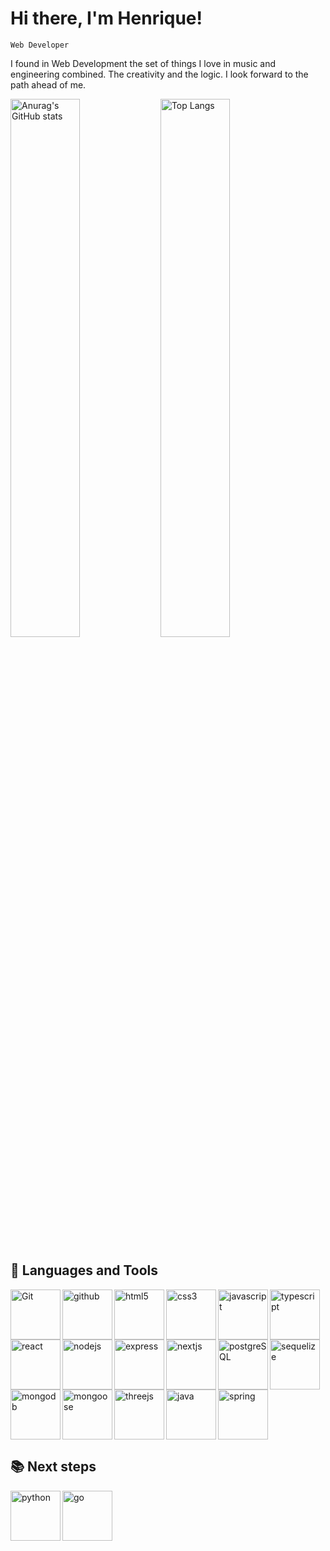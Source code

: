 # Hi there, I'm Henrique!

`Web Developer`

I found in Web Development the set of things I love in music and engineering combined. The creativity and the logic. I look forward to the path ahead of me.

<img align="left" width="47%" alt="Anurag's GitHub stats" src="https://github-readme-stats.vercel.app/api?username=Rick1Marques&show_icons=true&theme=gruvbox">

<img alt="Top Langs" width="47%" src="https://github-readme-stats.vercel.app/api/top-langs/?username=Rick1Marques&layout=donut&theme=gruvbox">

<br/>

## 🧰 Languages and Tools


<img align="left"  width="80px" alt="Git" src="https://cdn.jsdelivr.net/gh/devicons/devicon/icons/git/git-original-wordmark.svg" />

<img align="left"  width="80px" alt="github" src="https://cdn.jsdelivr.net/gh/devicons/devicon/icons/github/github-original-wordmark.svg" />

<img align="left"  width="80px" alt="html5" src="https://cdn.jsdelivr.net/gh/devicons/devicon/icons/html5/html5-original-wordmark.svg" />

<img align="left"  width="80px" alt="css3" src="https://cdn.jsdelivr.net/gh/devicons/devicon/icons/css3/css3-original-wordmark.svg" />

<img align="left"  width="80px" alt="javascript" src="https://cdn.jsdelivr.net/gh/devicons/devicon/icons/javascript/javascript-original.svg" />

<img align="left" width="80px" alt="typescript" src="https://cdn.jsdelivr.net/gh/devicons/devicon/icons/typescript/typescript-original.svg" />

<img align="left"  width="80px" alt="react" src="https://cdn.jsdelivr.net/gh/devicons/devicon/icons/react/react-original-wordmark.svg" />

<img  align="left"  width="80px" alt="nodejs" src="https://cdn.jsdelivr.net/gh/devicons/devicon/icons/nodejs/nodejs-plain-wordmark.svg" />
          
<img  align="left"  width="80px" alt="express" src="https://cdn.jsdelivr.net/gh/devicons/devicon/icons/express/express-original-wordmark.svg" />

<img align="left"  width="80px" alt="nextjs" src="https://cdn.jsdelivr.net/gh/devicons/devicon/icons/nextjs/nextjs-original.svg" />

<img align="left"  width="80px" alt="postgreSQL" src="https://cdn.jsdelivr.net/gh/devicons/devicon/icons/postgresql/postgresql-original-wordmark.svg" />

<img align="left"  width="80px" alt="sequelize" src="https://cdn.jsdelivr.net/gh/devicons/devicon@latest/icons/sequelize/sequelize-original-wordmark.svg" />

<img align="left"  width="80px" alt="mongodb" src="https://cdn.jsdelivr.net/gh/devicons/devicon/icons/mongodb/mongodb-original-wordmark.svg" />

<img align="left"  width="80px" alt="mongoose" src="https://cdn.jsdelivr.net/gh/devicons/devicon@latest/icons/mongoose/mongoose-original-wordmark.svg" />

<img align="left" width="80px" alt="threejs" src="https://cdn.jsdelivr.net/gh/devicons/devicon/icons/threejs/threejs-original-wordmark.svg" />

<img align="left" width="80px" alt="java" src="https://cdn.jsdelivr.net/gh/devicons/devicon/icons/java/java-original-wordmark.svg" />

<img width="80px" alt="spring" src="https://cdn.jsdelivr.net/gh/devicons/devicon@latest/icons/spring/spring-original-wordmark.svg" />


<br/>


## 📚 Next steps


<img align="left"  width="80px" alt="python" src="https://cdn.jsdelivr.net/gh/devicons/devicon/icons/python/python-original-wordmark.svg" />

<img width="80px" alt="go" src="https://cdn.jsdelivr.net/gh/devicons/devicon@latest/icons/go/go-original-wordmark.svg" />





